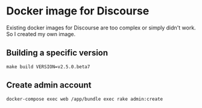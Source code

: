 Docker image for Discourse
==========================

Existing docker images for Discourse are too complex or simply didn't work.
So I created my own image.

## Building a specific version

    make build VERSION=v2.5.0.beta7

## Create admin account

```
docker-compose exec web /app/bundle exec rake admin:create
```
